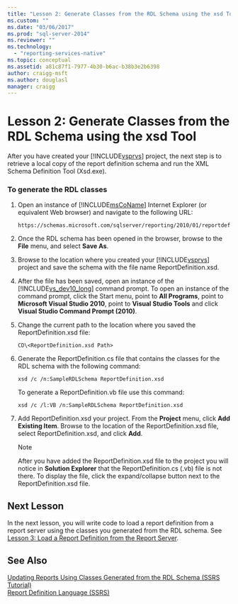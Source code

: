 ```yaml
---
title: "Lesson 2: Generate Classes from the RDL Schema using the xsd Tool | Microsoft Docs"
ms.custom: ""
ms.date: "03/06/2017"
ms.prod: "sql-server-2014"
ms.reviewer: ""
ms.technology: 
  - "reporting-services-native"
ms.topic: conceptual
ms.assetid: a81c87f1-7977-4b30-b6ac-b38b3e2b6398
author: craigg-msft
ms.author: douglasl
manager: craigg
---
```

# Lesson 2: Generate Classes from the RDL Schema using the xsd Tool
  After you have created your [!INCLUDE[vsprvs](../includes/vsprvs-md.md)] project, the next step is to retrieve a local copy of the report definition schema and run the XML Schema Definition Tool (Xsd.exe).  
  
### To generate the RDL classes  
  
1.  Open an instance of [!INCLUDE[msCoName](../includes/msconame-md.md)] Internet Explorer (or equivalent Web browser) and navigate to the following URL:  
  
    ```  
    https://schemas.microsoft.com/sqlserver/reporting/2010/01/reportdefinition/ReportDefinition.xsd  
    ```  
  
2.  Once the RDL schema has been opened in the browser, browse to the **File** menu, and select **Save As**.  
  
3.  Browse to the location where you created your [!INCLUDE[vsprvs](../includes/vsprvs-md.md)] project and save the schema with the file name ReportDefinition.xsd.  
  
4.  After the file has been saved, open an instance of the [!INCLUDE[vs_dev10_long](../includes/vs-dev10-long-md.md)] command prompt. To open an instance of the command prompt, click the Start menu, point to **All Programs**, point to **Microsoft Visual Studio 2010**, point to **Visual Studio Tools** and click **Visual Studio Command Prompt (2010)**.  
  
5.  Change the current path to the location where you saved the ReportDefinition.xsd file:  
  
     `CD\<ReportDefinition.xsd Path>`  
  
6.  Generate the ReportDefinition.cs file that contains the classes for the RDL schema with the following command:  
  
     `xsd /c /n:SampleRDLSchema ReportDefinition.xsd`  
  
     To generate a ReportDefinition.vb file use this command:  
  
     `xsd /c /l:VB /n:SampleRDLSchema ReportDefinition.xsd`  
  
7.  Add ReportDefinition.xsd your project. From the **Project** menu, click **Add Existing Item**. Browse to the location of the ReportDefinition.xsd file, select ReportDefinition.xsd, and click **Add**.  
  
    > [!NOTE]  
    >  After you have added the ReportDefinition.xsd file to the project you will notice in **Solution Explorer** that the ReportDefinition.cs (.vb) file is not there. To display the file, click the expand/collapse button next to the ReportDefinition.xsd file.  
  
## Next Lesson  
 In the next lesson, you will write code to load a report definition from a report server using the classes you generated from the RDL schema. See [Lesson 3: Load a Report Definition from the Report Server](../../2014/tutorials/lesson-3-load-a-report-definition-from-the-report-server.md).  
  
## See Also  
 [Updating Reports Using Classes Generated from the RDL Schema &#40;SSRS Tutorial&#41;](../../2014/tutorials/updating-reports-using-classes-generated-from-the-rdl-schema-ssrs-tutorial.md)   
 [Report Definition Language &#40;SSRS&#41;](../reporting-services/reports/report-definition-language-ssrs.md)  
  
  
